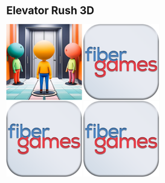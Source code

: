 # Elevator Rush 3D

<p float="left">
	<img src="Assets/_Main/Art/2D/Icons/icon.png" width="200">
	<img src="Assets/_Main/Art/2D/Icons/000.png" width="200">
	<img src="Assets/_Main/Art/2D/Icons/000.png" width="200">
	<img src="Assets/_Main/Art/2D/Icons/000.png" width="200">
</p>
